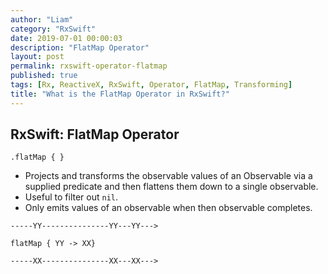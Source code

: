 ```yaml
---
author: "Liam"
category: "RxSwift"
date: 2019-07-01 00:00:03
description: "FlatMap Operator"
layout: post
permalink: rxswift-operator-flatmap
published: true
tags: [Rx, ReactiveX, RxSwift, Operator, FlatMap, Transforming]
title: "What is the FlatMap Operator in RxSwift?"
---
```


## RxSwift: FlatMap Operator

`.flatMap { }`

- Projects and transforms the observable values of an Observable via a supplied predicate and then flattens them down to a single observable.
- Useful to filter out `nil`.
- Only emits values of an observable when then observable completes.

```
-----YY---------------YY---YY--->

flatMap { YY -> XX}

-----XX---------------XX---XX--->
```
